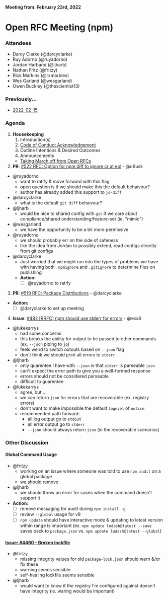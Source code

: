 #### Meeting from: February 23rd, 2022

# Open RFC Meeting (npm)

### Attendees
- Darcy Clarke (@darcyclarke)
- Ruy Adorno (@ruyadorno)
- Jordan Harband (@ljharb)
- Nathan Fritz (@fritzy)
- Rick Markins (@rxmarbles)
- Wes Garland (@wesgarland)
- Owen Buckley (@thescientist13)

### Previously...

- [2022-02-15](https://github.com/npm/rfcs/blob/main/meetings/2022-02-15.md)

### Agenda

1. **Housekeeping**
	1. Introduction(s)
	1. [Code of Conduct Acknowledgement](https://www.npmjs.com/policies/conduct)
	1. Outline Intentions & Desired Outcomes
	1. Announcements
	  - [Taking March off from Open RFCs](https://github.com/npm/rfcs/issues/538)
1. **PR**: [#522 RFC: Option for npm diff to ignore cr at eol](https://github.com/npm/rfcs/pull/522) - @oBusk
  - @ruyadorno 
    - want to ratify & move forward with this flag
    - open question is if we should make this the default behaivour?
    - author has already added this support to `js-diff`
  - @darcyclarke
    - what is the default `git diff` behaivour?
  - @ljharb 
    - would be nice to shared config with `git` if we care about compliance/shared understanding/feature-set (ie. "mimic")
  - @wesgarland
    - we have the opportunity to be a bit more permissive
  - @ruyadorno 
    - we should probably err on the side of safeness
    - like the idea from Jordan to possibly extend, read configs directly from git configs
  - @darcyclarke
    - Just worried that we might run into the types of problems we have with having both `.npmignore` and `.gitignore` to determine files on publishing
    - **Action:**
      - [ ] @ruyadorno to ratify 
3. **PR**: [#519 RFC: Package Distributions](https://github.com/npm/rfcs/pull/519) - @darcyclarke
  - **Action:**
    - [ ] @daryclarke to set up meeting 
4. **Issue**: [#482 [RRFC] npm should use stderr for errors](https://github.com/npm/rfcs/issues/482) - @exx8
  - @lukekarrys
    - had some concerns
    - this breaks the ability for output to be passed to other commands (ex. `--json` piping to `jq`)
    - feels weird to switch outouts based on `--json` flag
    - don't think we should print all errors to `stderr`
  - @ljharb
    - only quarentee I have with `--json`  is that `stderr` is parseable `json`
    - can't expect the error path to give you a well-formed response
    - errors should not be considered parseable
    - difficult to guarentee
  - @lukekarrys
    - agree, but...
    - we can return `json` for errors that are recoverable (ex. registry errors)
    - don't want to make impossible the default `logevel` of `notice`
    - recommended path forward: 
      - all log output go to `stdout`
      - all error output go to `stderr`
      - `--json` should always return `json` (in the recoverable scenarios)

### Other Discussion

#### Global Command Usage
- @fritzy
  - working on an issue where someone was told to use `npm audit` on a global package
  - we should remove 
- @ljharb 
  - we should throw an error for cases when the command doesn't support it
- **Action:**
  - [ ] remove messaging for audit during `npm install -g`
  - [ ] review `--global` usage for v9
  - [ ] `npm update` should have interactive mode & updating to latest version within range is important (ex. `npm update lodash@latest --save` saves back to `package.json` vs. `npm update lodash@latest --global`)

#### [Issue: #4460 - Broken lockfile](https://github.com/npm/cli/issues/4460)
- @fritzy
  - missing integrity values for old `package-lock.json` should warn &/or fix these
  - warning seems sensible
  - self-healing lockfile seems sensible
- @ljharb
  - would want to know if the registry I'm configured against doesn't have integrity (ie. waring would be important)
